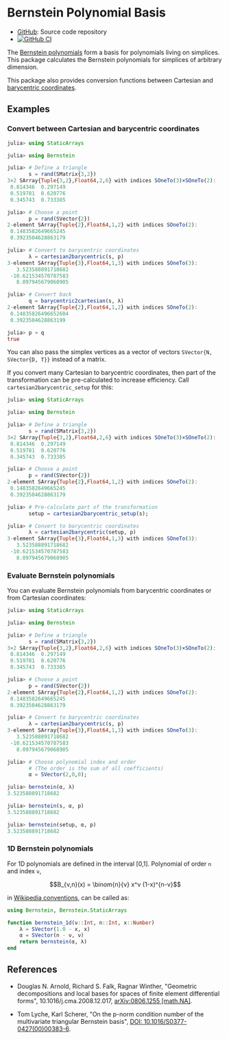 # Bernstein Polynomial Basis

* [GitHub](https://github.com/eschnett/Bernstein.jl): Source code repository
* [![GitHub CI](https://github.com/eschnett/Bernstein.jl/workflows/CI/badge.svg)](https://github.com/eschnett/Bernstein.jl/actions)

The [Bernstein
polynomials](https://en.wikipedia.org/wiki/Bernstein_polynomial) form
a basis for polynomials living on simplices. This package calculates
the Bernstein polynomials for simplices of arbitrary dimension.

This package also provides conversion functions between Cartesian and
[barycentric
coordinates](https://en.wikipedia.org/wiki/Barycentric_coordinate_system).

## Examples

### Convert between Cartesian and barycentric coordinates

```julia
julia> using StaticArrays

julia> using Bernstein

julia> # Define a triangle
       s = rand(SMatrix{3,2})
3×2 SArray{Tuple{3,2},Float64,2,6} with indices SOneTo(3)×SOneTo(2):
 0.814346  0.297149
 0.519781  0.620776
 0.345743  0.733385

julia> # Choose a point
       p = rand(SVector{2})
2-element SArray{Tuple{2},Float64,1,2} with indices SOneTo(2):
 0.1483582649665245
 0.3923504628863179

julia> # Convert to barycentric coordinates
       λ = cartesian2barycentric(s, p)
3-element SArray{Tuple{3},Float64,1,3} with indices SOneTo(3):
   3.523588891718682
 -10.621534570787583
   8.097945679068905

julia> # Convert back
       q = barycentric2cartesian(s, λ)
2-element SArray{Tuple{2},Float64,1,2} with indices SOneTo(2):
 0.14835826496652604
 0.3923504628863199

julia> p ≈ q
true
```

You can also pass the simplex vertices as a vector of vectors
`SVector{N, SVector{D, T}}` instead of a matrix.

If you convert many Cartesian to barycentric coordinates, then part of
the transformation can be pre-calculated to increase efficiency. Call
`cartesian2barycentric_setup` for this:

```julia
julia> using StaticArrays

julia> using Bernstein

julia> # Define a triangle
       s = rand(SMatrix{3,2})
3×2 SArray{Tuple{3,2},Float64,2,6} with indices SOneTo(3)×SOneTo(2):
 0.814346  0.297149
 0.519781  0.620776
 0.345743  0.733385

julia> # Choose a point
       p = rand(SVector{2})
2-element SArray{Tuple{2},Float64,1,2} with indices SOneTo(2):
 0.1483582649665245
 0.3923504628863179

julia> # Pre-calculate part of the transformation
       setup = cartesian2barycentric_setup(s);

julia> # Convert to barycentric coordinates
       λ = cartesian2barycentric(setup, p)
3-element SArray{Tuple{3},Float64,1,3} with indices SOneTo(3):
   3.523588891718682
 -10.621534570787583
   8.097945679068905
```

### Evaluate Bernstein polynomials

You can evaluate Bernstein polynomials from barycentric coordinates or
from Cartesian coordinates:

```julia
julia> using StaticArrays

julia> using Bernstein

julia> # Define a triangle
       s = rand(SMatrix{3,2})
3×2 SArray{Tuple{3,2},Float64,2,6} with indices SOneTo(3)×SOneTo(2):
 0.814346  0.297149
 0.519781  0.620776
 0.345743  0.733385

julia> # Choose a point
       p = rand(SVector{2})
2-element SArray{Tuple{2},Float64,1,2} with indices SOneTo(2):
 0.1483582649665245
 0.3923504628863179

julia> # Convert to barycentric coordinates
       λ = cartesian2barycentric(s, p)
3-element SArray{Tuple{3},Float64,1,3} with indices SOneTo(3):
   3.523588891718682
 -10.621534570787583
   8.097945679068905

julia> # Choose polynomial index and order
       # (The order is the sum of all coefficients)
       α = SVector(2,0,0);

julia> bernstein(α, λ)
3.523588891718682

julia> bernstein(s, α, p)
3.523588891718682

julia> bernstein(setup, α, p)
3.523588891718682
```

### 1D Bernstein polynomials

For 1D polynomials are defined in the interval [0,1].
Polynomial of order `n` and index `ν`,

```math
B_{ν,n}(x) = \binom{n}{ν} x^ν (1-x)^{n-ν}
```
in [Wikipedia conventions](https://en.wikipedia.org/wiki/Bernstein_polynomial), can be called as:

```julia
using Bernstein, Bernstein.StaticArrays

function bernstein_1d(ν::Int, n::Int, x::Number)
    λ = SVector(1.0 - x, x)
    α = SVector(n - ν, ν)
    return bernstein(α, λ)
end
```

## References

- Douglas N. Arnold, Richard S. Falk, Ragnar Winther, "Geometric
  decompositions and local bases for spaces of finite element
  differential forms", 10.1016/j.cma.2008.12.017, [arXiv:0806.1255
  [math.NA]](https://arxiv.org/abs/0806.1255).

- Tom Lyche, Karl Scherer, "On the p-norm condition number of the
  multivariate triangular Bernstein basis", [DOI:
  10.1016/S0377-0427(00)00383-6](https://doi.org/10.1016/S0377-0427(00)00383-6).
